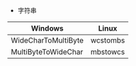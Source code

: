 * 字符串 <br/>

| Windows | Linux |
| ------ | ------ |
| WideCharToMultiByte | wcstombs |
| MultiByteToWideChar | mbstowcs |
